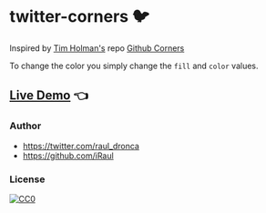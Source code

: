 # twitter-corners 🐦

Inspired by [Tim Holman's](https://twitter.com/twholman) repo [Github Corners](http://tholman.com/github-corners/)

To change the color you simply change the `fill` and `color` values.

## [Live Demo](https://iraul.github.io/twitter-corners/) 👈

### Author

* https://twitter.com/raul_dronca
* https://github.com/iRaul

### License

[![CC0](https://licensebuttons.net/p/zero/1.0/88x31.png)](https://creativecommons.org/publicdomain/zero/1.0/)

